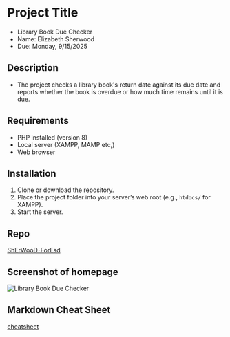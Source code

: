 # Project Title
- Library Book Due Checker
- Name: Elizabeth Sherwood
- Due: Monday, 9/15/2025

## Description
- The project checks a library book's return date against its due date and reports whether the book is overdue or how much time remains until it is due.

## Requirements
- PHP installed (version 8)
- Local server (XAMPP, MAMP etc,)
- Web browser

## Installation
1. Clone or download the repository.
2. Place the project folder into your server’s web root (e.g., `htdocs/` for XAMPP).
3. Start the server.

## Repo
[ShErWooD-ForEsd](https://github.com/ShErWooD-ForEsd/Library-Book-Due-Checker.git)

## Screenshot of homepage
![Library Book Due Checker](img/screenshot.jpegscreenshot.jpeg)

## Markdown Cheat Sheet
[cheatsheet](https://www.markdownguide.org/cheat-sheet/)